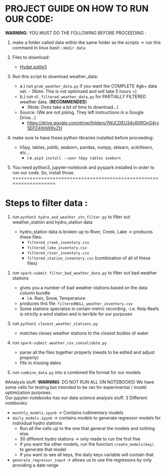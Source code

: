 # PROJECT GUIDE ON HOW TO RUN OUR CODE: 
**WARNING**: YOU MUST DO THE FOLLOWING BEFORE PROCEEDING :
1. make a folder called data within the same folder as the scripts -> run this command in linux bash : `mkdir data`

2. Files to download: 
    - [Hydat.sqlite3](https://www.canada.ca/en/environment-climate-change/services/water-overview/quantity/monitoring/survey/data-products-services/national-archive-hydat.html)

3. Run this script to download weather_data:
    - a.)  run `grab_weather_data.py` if you want the COMPLETE 4gb+ data set. 
            - (Note: This is not optimized and will take 5 hours +)
    - b.) run `dl_filtered_weather_data.py` for PARTIALLY FILTERED weather data. (**RECOMMENDED**)
        - (Note: Does take a bit of time to download...)
    - Source: (We are not joking. They left instructions in a Google Drive...)
        - https://drive.google.com/drive/folders/1WJCDEU34c60IfOnG4rv5EPZ4IhhW9vZH

4. make sure to have these python libraries installed before proceeding: 
    - h5py, tables, joblib, seaborn, pandas, numpy, sklearn, scikitlearn, etc... 
        - i.e. `pip3 install --user h5py tables seaborn`
5. You need python3, jupyter-notebook and pyspark installed in order to run our code. So, install those. 
==================================================================

# Steps to filter data : 
1. run `python3 hydro_and_weather_stn_filter.py` to filter out weather_station and hydro_station data 
    - hydro_station data is broken up to River, Creek, Lake -> produces these files: 
        - `filtered_creek_inventory.csv`    
        - `filtered_lake_inventory.csv`
        - `filtered_river_inventory.csv`
        - `filtered_station_inventory.csv` (combination of all of these files)

2. run `spark-submit filter_bad_weather_data.py` to filter out bad weather stations 
    - gives you a number of bad weather stations based on the data column bundle 
        - i.e. Rain, Snow, Temperature
    - produces this file:  `filteredNULL_weather_inventory.csv`
    - Some stations specialize in certain metric recording. 
        -i.e. Kelp Reefs is strictly a wind station and is terrible for our purposes

3. run `python3 closest_weather_stations.py` 
    - matches closes weather stations to the closest bodies of water 

 4. run `spark-submit weather_csv_consolidate.py` 
    - parse all the files together properly (needs to be edited and adjust properly)
    - fills in missing dates 

5.  run `combine_data.py` into a combined file format for our models 

#Analysis stuff: 
**WARNING**: DO NOT RUN ALL ON NOTEBOOKS! We have some cells for testing but intended to be ran for experimental / model optimization purposes.  
Our jupyter-notebooks has our data science analysis stuff. 
3 Different notebooks: 
- `monthly_models.ipynb` -> Contains rudimentary models 
- `daily_models.ipynb` -> contains models to generate regressor models for individual hydro stations 
    - Run all the cells up to the one that general the models and nothing else. 
    - 30 different hydro stations -> only made to run the first five 
    - if you want the other models, run the function `create_models(key) ` to generate that model 
    - if you want to see all keys, the daily keys variable will contain that 
-  `generate_regressor_input` -> allows us to use the regressors by only providing a date range 



